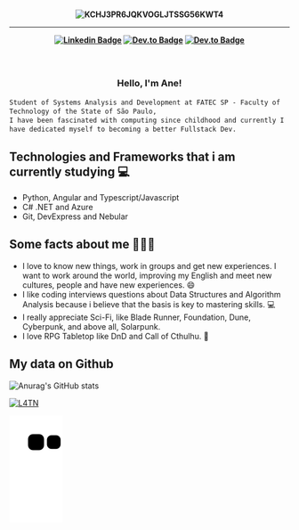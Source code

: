 <h4 align="center">
 
![KCHJ3PR6JQKVOGLJTSSG56KWT4](https://user-images.githubusercontent.com/75400361/226228453-8e207a3d-0049-4708-8b5d-7707b7f15223.gif)

<hr>

[![Linkedin Badge](https://img.shields.io/badge/-Linkedin-blue?style=for-the-badge&logo=Linkedin&logoColor=white&link=https://github.com/L4TN)](https://www.linkedin.com/in/matt-sousa-dias/)
[![Dev.to Badge](https://img.shields.io/badge/dev.to-0A0A0A?style=for-the-badge&logo=devdotto&logoColor=white&link=https://github.com/L4TN)](https://dev.to/latn)
[![Dev.to Badge](https://img.shields.io/badge/Medium-12100E?style=for-the-badge&logo=medium&logoColor=white&link=https://github.com/L4TN)](https://medium.com/@l4tn)

</h4>

<h3 align="center">  <br>

Hello, I'm Ane!
<br>

</h3>

```
Student of Systems Analysis and Development at FATEC SP - Faculty of Technology of the State of São Paulo,
I have been fascinated with computing since childhood and currently I have dedicated myself to becoming a better Fullstack Dev.
```

## Technologies and Frameworks that i am currently studying 💻

  - Python, Angular and Typescript/Javascript
  - C# .NET and Azure
  - Git, DevExpress and Nebular

## Some facts about me 👨🏻‍💻

- I love to know new things, work in groups and get new experiences. I want to work around the world, improving my English and meet new cultures, people and have new experiences. 😄
- I like coding interviews questions about Data Structures and Algorithm Analysis because i believe that the basis is key to mastering skills. 💻
- I really appreciate Sci-Fi, like Blade Runner, Foundation, Dune, Cyberpunk, and above all, Solarpunk.
- I love RPG Tabletop like DnD and Call of Cthulhu. 🎲


## My data on Github

<!-- <span style="height ">
![Anurag's GitHub stats](https://github-readme-stats.vercel.app/api?username=arthurspk&show_icons=true&theme=tokyonight)
</span> -->

<!-- ![Top Langs](https://github-readme-stats.vercel.app/api/top-langs/?username=<h4 align="center">
 
![c633c20ede82f0e0ced7d570dbe3a1f3](https://user-images.githubusercontent.com/70382532/138322189-2db8df52-9dcb-40a0-88a8-c365466bd33d.gif)

<hr>

[![Linkedin Badge](https://img.shields.io/badge/-Linkedin-blue?style=for-the-badge&logo=Linkedin&logoColor=white&link=https://github.com/L4TN)](https://www.linkedin.com/in/matt-sousa-dias/)
[![Dev.to Badge](https://img.shields.io/badge/dev.to-0A0A0A?style=for-the-badge&logo=devdotto&logoColor=white&link=https://github.com/L4TN)](https://dev.to/latn)
[![Dev.to Badge](https://img.shields.io/badge/Medium-12100E?style=for-the-badge&logo=medium&logoColor=white&link=https://github.com/L4TN)](https://medium.com/@l4tn)

</h4>

<h3 align="center">  <br>

## Meus dados no Github

<!-- <span style="height ">
![Anurag's GitHub stats](https://github-readme-stats.vercel.app/api?username=arthurspk&show_icons=true&theme=tokyonight)
</span> -->

![Anurag's GitHub stats](https://github-readme-stats.vercel.app/api?username=L4TN&show_icons=true&theme=tokyonight)

[![L4TN](https://github-readme-stats.vercel.app/api/top-langs/?username=L4TN&hide=html&layout=compact=true&theme=tokyonight)](https://github.com/L4TN/)

![Snake animation](https://github.com/rafaballerini/rafaballerini/blob/output/github-contribution-grid-snake.svg)
